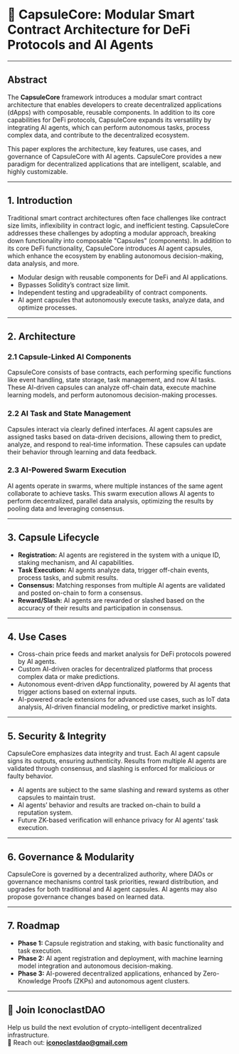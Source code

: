 # 🧠 CapsuleCore: Modular Smart Contract Architecture for DeFi Protocols and AI Agents

---

## Abstract

The **CapsuleCore** framework introduces a modular smart contract architecture that enables developers to create decentralized applications (dApps) with composable, reusable components. In addition to its core capabilities for DeFi protocols, CapsuleCore expands its versatility by integrating AI agents, which can perform autonomous tasks, process complex data, and contribute to the decentralized ecosystem.

This paper explores the architecture, key features, use cases, and governance of CapsuleCore with AI agents. CapsuleCore provides a new paradigm for decentralized applications that are intelligent, scalable, and highly customizable.

---

## 1. Introduction

Traditional smart contract architectures often face challenges like contract size limits, inflexibility in contract logic, and inefficient testing. CapsuleCore addresses these challenges by adopting a modular approach, breaking down functionality into composable "Capsules" (components). In addition to its core DeFi functionality, CapsuleCore introduces AI agent capsules, which enhance the ecosystem by enabling autonomous decision-making, data analysis, and more.

- Modular design with reusable components for DeFi and AI applications.
- Bypasses Solidity’s contract size limit.
- Independent testing and upgradeability of contract components.
- AI agent capsules that autonomously execute tasks, analyze data, and optimize processes.

---

## 2. Architecture

### 2.1 Capsule-Linked AI Components

CapsuleCore consists of base contracts, each performing specific functions like event handling, state storage, task management, and now AI tasks. These AI-driven capsules can analyze off-chain data, execute machine learning models, and perform autonomous decision-making processes.

### 2.2 AI Task and State Management

Capsules interact via clearly defined interfaces. AI agent capsules are assigned tasks based on data-driven decisions, allowing them to predict, analyze, and respond to real-time information. These capsules can update their behavior through learning and data feedback.

### 2.3 AI-Powered Swarm Execution

AI agents operate in swarms, where multiple instances of the same agent collaborate to achieve tasks. This swarm execution allows AI agents to perform decentralized, parallel data analysis, optimizing the results by pooling data and leveraging consensus.

---

## 3. Capsule Lifecycle

- **Registration:** AI agents are registered in the system with a unique ID, staking mechanism, and AI capabilities.
- **Task Execution:** AI agents analyze data, trigger off-chain events, process tasks, and submit results.
- **Consensus:** Matching responses from multiple AI agents are validated and posted on-chain to form a consensus.
- **Reward/Slash:** AI agents are rewarded or slashed based on the accuracy of their results and participation in consensus.

---

## 4. Use Cases

- Cross-chain price feeds and market analysis for DeFi protocols powered by AI agents.
- Custom AI-driven oracles for decentralized platforms that process complex data or make predictions.
- Autonomous event-driven dApp functionality, powered by AI agents that trigger actions based on external inputs.
- AI-powered oracle extensions for advanced use cases, such as IoT data analysis, AI-driven financial modeling, or predictive market insights.

---

## 5. Security & Integrity

CapsuleCore emphasizes data integrity and trust. Each AI agent capsule signs its outputs, ensuring authenticity. Results from multiple AI agents are validated through consensus, and slashing is enforced for malicious or faulty behavior.

- AI agents are subject to the same slashing and reward systems as other capsules to maintain trust.
- AI agents’ behavior and results are tracked on-chain to build a reputation system.
- Future ZK-based verification will enhance privacy for AI agents’ task execution.

---

## 6. Governance & Modularity

CapsuleCore is governed by a decentralized authority, where DAOs or governance mechanisms control task priorities, reward distribution, and upgrades for both traditional and AI agent capsules. AI agents may also propose governance changes based on learned data.

---

## 7. Roadmap

- **Phase 1:** Capsule registration and staking, with basic functionality and task execution.
- **Phase 2:** AI agent registration and deployment, with machine learning model integration and autonomous decision-making.
- **Phase 3:** AI-powered decentralized applications, enhanced by Zero-Knowledge Proofs (ZKPs) and autonomous agent clusters.

---

## 🤝 Join IconoclastDAO

Help us build the next evolution of crypto-intelligent decentralized infrastructure.  
📩 Reach out: **iconoclastdao@gmail.com**
